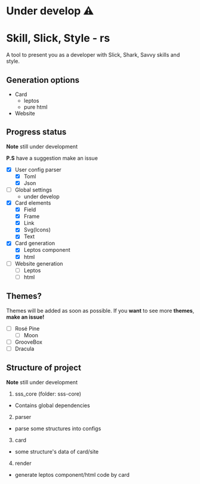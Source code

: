 # Under develop ⚠️

# Skill, Slick, Style - rs

A tool to present you as a developer with Slick, Shark, Savvy skills and style.

## Generation options

- Card
  - leptos
  - pure html
- Website

## Progress status

**Note** still under development

**P.S** have a suggestion make an issue

- [x] User config parser
  - [x] Toml
  - [x] Json
- [ ] Global settings
  - under develop
- [x] Card elements
  - [x] Field
  - [x] Frame
  - [x] Link
  - [x] Svg(Icons)
  - [x] Text
- [x] Card generation
  - [x] Leptos component
  - [x] html
- [ ] Website generation
  - [ ] Leptos
  - [ ] html

## Themes?

Themes will be added as soon as possible.
If you **want** to see more **themes**, **make an issue!**

- [ ] Rosé Pine
  - [ ] Moon
- [ ] GrooveBox
- [ ] Dracula

## Structure of project

**Note** still under development

1. sss_core (folder: sss-core)

- Contains global dependencies

2. parser

- parse some structures into configs

3. card

- some structure's data of card/site

4. render

- generate leptos component/html code by card
